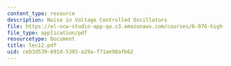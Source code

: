 ```yaml
---
content_type: resource
description: Noise in Voltage Controlled Oscillators
file: https://ol-ocw-studio-app-qa.s3.amazonaws.com/courses/6-976-high-speed-communication-circuits-and-systems-spring-2003/ceb3d539691d5393a29af71ae98afb62_lec12.pdf
file_type: application/pdf
resourcetype: Document
title: lec12.pdf
uid: ceb3d539-691d-5393-a29a-f71ae98afb62
---
```

